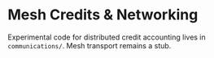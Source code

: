 # Mesh Credits & Networking

Experimental code for distributed credit accounting lives in `communications/`. Mesh transport remains a stub.
